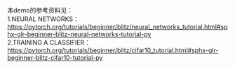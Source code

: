 本demo的参考资料见：  
1.NEURAL NETWORKS：https://pytorch.org/tutorials/beginner/blitz/neural_networks_tutorial.html#sphx-glr-beginner-blitz-neural-networks-tutorial-py  
2.TRAINING A CLASSIFIER：https://pytorch.org/tutorials/beginner/blitz/cifar10_tutorial.html#sphx-glr-beginner-blitz-cifar10-tutorial-py    
